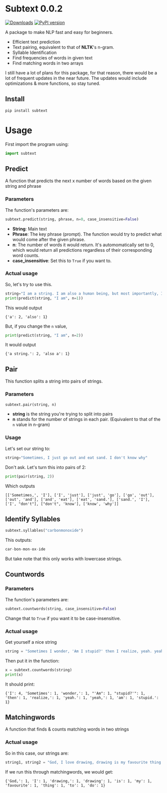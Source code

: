 # Subtext 0.0.2
[![Downloads](https://pepy.tech/badge/subtext)](https://pepy.tech/project/subtext)
[![PyPI version](https://badge.fury.io/py/Subtext.svg)](https://badge.fury.io/py/Subtext)

A package to make NLP fast and easy for beginners.

- Efficient text prediction 
- Text pairing, equivalent to that of **NLTK**'s n-gram.
- Syllable Identification
- Find frequencies of words in given text
- Find matching words in two arrays

I still have a lot of plans for this package, for that reason, there would be a lot of frequent updates in the near future. The updates would include optimizations & more functions, so stay tuned.

## Install
```
pip install subtext
```

# Usage
First import the program using:
```python
import subtext
```
## Predict
A function that predicts the next x number of words based on the given string and phrase
### Parameters
The function's parameters are:
```python
subtext.predict(string, phrase, n=0, case_insensitive=False)
```
* **String**: Main text
* **Phrase**: The key phrase (prompt). The function would try to predict what would come after the given phrase.
* **n**: The number of words it would return. It's automomatically set to 0, which would return all predictions regardless of their corresponding word counts.
* **case_insensitive**: Set this to ```True``` if you want to.

### Actual usage
So, let's try to use this.
```python
string="I am a string. I am also a human being, but most importantly, I am a string."
print(predict(string, "I am", n=1))
```
This would output

```
{'a': 2, 'also': 1}
```

But, if you change the ```n``` value,
```python
print(predict(string, "I am", n=2))
```
It would output
```
{'a string.': 2, 'also a': 1}
```
## Pair
This function splits a string into pairs of strings.

### Parameters
```python
subtext.pair(string, n)
```
- **string** is the string you're trying to split into pairs
- **n** stands for the number of strings in each pair. (Equivalent to that of the ```n``` value in n-gram)

### Usage
Let's set our string to:
```python
string="Sometimes, I just go out and eat sand. I don't know why"
``` 
Don't ask.
Let's turn this into pairs of 2:
```python
print(pair(string, 2))
```
Which outputs
```
[['Sometimes,', 'I'], ['I', 'just'], ['just', 'go'], ['go', 'out'], ['out', 'and'], ['and', 'eat'], ['eat', 'sand.'], ['sand.', 'I'], ['I', "don't"], ["don't", 'know'], ['know', 'why']]
```

## Identify Syllables
```python
subtext.syllables("carbonmonoxide")
```
This outputs:
```python
car-bon-mon-ox-ide
```
But take note that this only works with lowercase strings.

## Countwords
### Parameters
The function's parameters are:
```python
subtext.countwords(string, case_insensitive=False)
```
Change that to ```True```  if you want it to be case-insensitive.

### Actual usage
Get yourself a nice string
```python
string = "Sometimes I wonder, 'Am I stupid?' then I realize, yeah. yeah, I am stupid."
```

Then put it in the function:
```python
x = subtext.countwords(string)
print(x)
```
It should print:
```
{'I': 4, 'Sometimes': 1, 'wonder,': 1, "'Am": 1, "stupid?'": 1, 'then': 1, 'realize,': 1, 'yeah.': 1, 'yeah,': 1, 'am': 1, 'stupid.': 1}
```

## Matchingwords
A function that finds & counts matching words in two strings

### Actual usage
So in this case, our strings are:
```python
string1, string2 = "God, I love drawing, drawing is my favourite thing to do", "God, I hate drawing, drawing is my least favourite thing to do"
```

If we run this through matchingwords, we would get:
```
{'God,': 1, 'I': 1, 'drawing,': 1, 'drawing': 1, 'is': 1, 'my': 1, 'favourite': 1, 'thing': 1, 'to': 1, 'do': 1}
```
